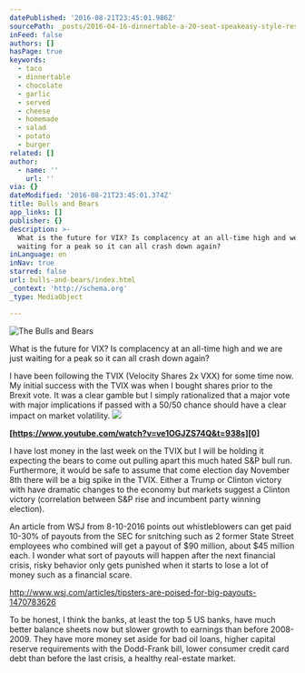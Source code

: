 ```yaml
---
datePublished: '2016-08-21T23:45:01.986Z'
sourcePath: _posts/2016-04-16-dinnertable-a-20-seat-speakeasy-style-restaurant.md
inFeed: false
authors: []
hasPage: true
keywords:
  - taco
  - dinnertable
  - chocolate
  - garlic
  - served
  - cheese
  - homemade
  - salad
  - potato
  - burger
related: []
author:
  - name: ''
    url: ''
via: {}
dateModified: '2016-08-21T23:45:01.374Z'
title: Bulls and Bears
app_links: []
publisher: {}
description: >-
  What is the future for VIX? Is complacency at an all-time high and we are just
  waiting for a peak so it can all crash down again?
inLanguage: en
inNav: true
starred: false
url: bulls-and-bears/index.html
_context: 'http://schema.org'
_type: MediaObject

---
```

![The Bulls and Bears](https://the-grid-user-content.s3-us-west-2.amazonaws.com/c79f2891-dd04-44c6-9305-fe687b0c2f83.jpg)

What is the future for VIX? Is complacency at an all-time high and we are just waiting for a peak so it can all crash down again?

I have been following the TVIX (Velocity Shares 2x VXX) for some time now. My initial success with the TVIX was when I bought shares prior to the Brexit vote. It was a clear gamble but I simply rationalized that a major vote with major implications if passed with a 50/50 chance should have a clear impact on market volatility.
![](https://s3-us-west-2.amazonaws.com/the-grid-img/p/7f5228b7f594d5d989b24b85d6d4238e547d249c.png)

**[https://www.youtube.com/watch?v=ve1OGJZS74Q&t=938s][0]**

I have lost money in the last week on the TVIX but I will be holding it expecting the bears to come out pulling apart this much hated S&P bull run. Furthermore, it would be safe to assume that come election day November 8th there will be a big spike in the TVIX. Either a Trump or Clinton victory with have dramatic changes to the economy but markets suggest a Clinton victory (correlation between S&P rise and incumbent party winning election).

An article from WSJ from 8-10-2016 points out whistleblowers can get paid 10-30% of payouts from the SEC for snitching such as 2 former State Street employees who combined will get a payout of $90 million, about $45 million each. I wonder what sort of payouts will happen after the next financial crisis, risky behavior only gets punished when it starts to lose a lot of money such as a financial scare.

http://www.wsj.com/articles/tipsters-are-poised-for-big-payouts-1470783626

To be honest, I think the banks, at least the top 5 US banks, have much better balance sheets now but slower growth to earnings than before 2008-2009\. They have more money set aside for bad oil loans, higher capital reserve requirements with the Dodd-Frank bill, lower consumer credit card debt than before the last crisis, a healthy real-estate market.

[0]: https://www.youtube.com/watch?v=ve1OGJZS74Q&t=938s